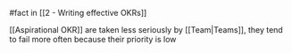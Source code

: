 #fact in [[2 - Writing effective OKRs]]

[[Aspirational OKR]] are taken less seriously by [[Team|Teams]], they tend to fail more often because their priority is low